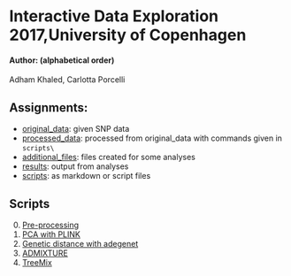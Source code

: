 # Interactive Data Exploration 2017,University of Copenhagen
#### Author: (alphabetical order)
Adham Khaled, Carlotta Porcelli


## Assignments:

- [original_data](./original_data): given SNP data
- [processed_data](./processed_data): processed from original_data with commands given in `scripts\`
- [additional_files](./additional_files): files created for some analyses
- [results](./results): output from analyses
- [scripts](./scripts): as markdown or script files


## Scripts

0. [Pre-processing](./scripts/0.pre-processing)
1. [PCA with PLINK](./scripts/1.PLINK_PCA_with_pruning.md)
2. [Genetic distance with adegenet](./scripts/2.Adegenet.Rmd)
3. [ADMIXTURE](./scripts/3.ADMIXTURE.md)
4. [TreeMix](./scripts/4.Treemix.md)
